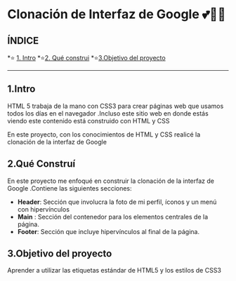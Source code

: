 #  Clonación de  Interfaz de Google 💕🧡🥳

##  ÍNDICE  

*⭐ [1. Intro](https://github.com/MiriB22/ClondeinterfazdeGoogle/tree/main#1intro)
*⭐[2. Qué construi](https://github.com/MiriB22/ClondeinterfazdeGoogle/blob/main/README.md#2qu%C3%A9-constru%C3%AD)
*⭐[3.Objetivo del proyecto](https://github.com/MiriB22/ClondeinterfazdeGoogle/blob/main/README.md#3objetivo-del-proyecto)
****
## 1.Intro 
HTML 5  trabaja de la mano con CSS3  para crear páginas web que usamos todos los días en el navegador .Incluso este sitio web en donde estás viendo este contenido está construido con HTML y CSS 

En este proyecto, con los conocimientos de HTML y CSS realicé la clonación de la interfaz de Google 

## 2.Qué Construí
En este proyecto me enfoqué en construir la clonación de la interfaz de Google .Contiene las siguientes secciones:

* **Header**: Sección que involucra la foto de mi perfil, íconos y un menú con hipervínculos 
*   **Main** : Sección del contenedor para los elementos centrales de la página.
*   **Footer**: Sección que incluye hipervínculos al final de la página.

## 3.Objetivo del proyecto 
Aprender a utilizar las etiquetas estándar de HTML5  y los estilos de CSS3   
